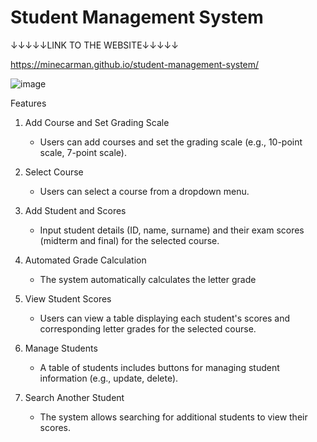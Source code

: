 # **Student Management System**
↓↓↓↓↓LINK TO THE WEBSITE↓↓↓↓↓

https://minecarman.github.io/student-management-system/

![image](https://github.com/user-attachments/assets/fee95565-b26a-4995-ad67-efcc13c69ba4)


Features
1. Add Course and Set Grading Scale
    - Users can add courses and set the grading scale (e.g., 10-point scale, 7-point scale).

2. Select Course
    - Users can select a course from a dropdown menu.

3. Add Student and Scores
    - Input student details (ID, name, surname) and their exam scores (midterm and final) for the selected course.

4. Automated Grade Calculation
   - The system automatically calculates the letter grade 

5. View Student Scores
    - Users can view a table displaying each student's scores and corresponding letter grades for the selected course.

6. Manage Students
    - A table of students includes buttons for managing student information (e.g., update, delete).

7. Search Another Student
    - The system allows searching for additional students to view their scores.
